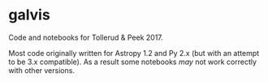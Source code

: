 # galvis

Code and notebooks for Tollerud & Peek 2017.

Most code originally written for  Astropy 1.2 and Py 2.x (but with an attempt to be 3.x compatible). As a result some notebooks *may* not work correctly with other versions.
